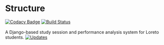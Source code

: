 # Structure
[![Codacy Badge](https://api.codacy.com/project/badge/Grade/f701ebcb49e0423e94e7ee21bdbb1eed)](https://app.codacy.com/app/AnonGuy/Structure?utm_source=github.com&utm_medium=referral&utm_content=AnonGuy/Structure&utm_campaign=Badge_Grade_Dashboard)
[![Build Status](https://travis-ci.org/AnonGuy/Structure.svg?branch=devel)](https://travis-ci.org/AnonGuy/Structure) <br/><br/>
A Django-based study session and performance analysis system for Loreto students. [![Updates](https://pyup.io/repos/github/AnonGuy/Structure/shield.svg)](https://pyup.io/repos/github/AnonGuy/Structure/)
